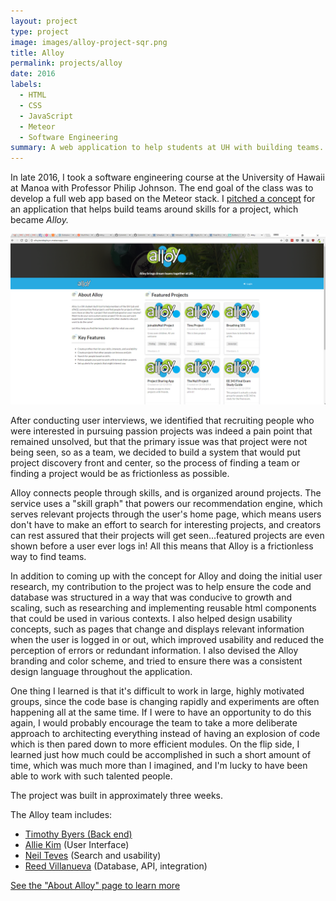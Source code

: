```yaml
---
layout: project
type: project
image: images/alloy-project-sqr.png
title: Alloy
permalink: projects/alloy
date: 2016
labels:
  - HTML
  - CSS
  - JavaScript
  - Meteor
  - Software Engineering
summary: A web application to help students at UH with building teams.
---
```


In late 2016, I took a software engineering course at the University of Hawaii at Manoa with Professor Philip Johnson. The end goal of the class was to develop a full web app based on the Meteor stack. I [pitched a concept](https://spyhi.github.io/essays/project-teambuilder.html) for an application that helps build teams around skills for a project, which became *Alloy.*

<img class="ui fluid image" src="../images/alloy-landing.png">

After conducting user interviews, we identified that recruiting people who were interested in pursuing passion projects was indeed a pain point that remained unsolved, but that the primary issue was that project were not being seen, so as a team, we decided to build a system that would put project discovery front and center, so the process of finding a team or finding a project would be as frictionless as possible.

Alloy connects people through skills, and is organized around projects. The service uses a "skill graph" that powers our recommendation engine, which serves relevant projects through the user's home page, which means users don't have to make an effort to search for interesting projects, and creators can rest assured that their projects will get seen...featured projects are even shown before a user ever logs in! All this means that Alloy is a frictionless way to find teams.

In addition to coming up with the concept for Alloy and doing the initial user research, my contribution to the project was to help ensure the code and database was structured in a way that was conducive to growth and scaling, such as researching and implementing reusable html components that could be used in various contexts. I also helped design usability concepts, such as pages that change and displays relevant information when the user is logged in or out, which improved usability and reduced the perception of errors or redundant information. I also devised the Alloy branding and color scheme, and tried to ensure there was a consistent design language throughout the application.

One thing I learned is that it's difficult to work in large, highly motivated groups, since the code base is changing rapidly and experiments are often happening all at the same time. If I were to have an opportunity to do this again, I would probably encourage the team to take a more deliberate approach to architecting everything instead of having an explosion of code which is then pared down to more efficient modules. On the flip side, I learned just how much could be accomplished in such a short amount of time, which was much more than I imagined, and I'm lucky to have been able to work with such talented people.

The project was built in approximately three weeks.

The Alloy team includes:
<ul>
<li><a href="https://byerst.github.io/">Timothy Byers (Back end)</a></li>
<li><a href="https://alliekim.github.io/">Allie Kim</a> (User Interface)</li>
<li><a href="https://neilnthings.github.io/">Neil Teves</a> (Search and usability)</li>
<li><a href="https://reedv.github.io/">Reed Villanueva</a> (Database, API, integration)</li>
</ul>

[See the "About Alloy" page to learn more](https://alloyteams.github.io/)
